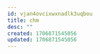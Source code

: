 ```yaml
---
id: vjan4ovcixwxnadlk3uqbou
title: chm
desc: ""
created: 1706871545056
updated: 1706871545056
---
```

